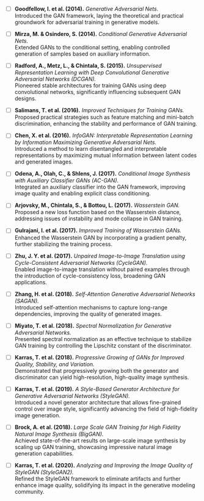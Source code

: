 - [ ] **Goodfellow, I. et al. (2014).** *Generative Adversarial Nets.*  
  Introduced the GAN framework, laying the theoretical and practical groundwork for adversarial training in generative models.

- [ ] **Mirza, M. & Osindero, S. (2014).** *Conditional Generative Adversarial Nets.*  
  Extended GANs to the conditional setting, enabling controlled generation of samples based on auxiliary information.

- [ ] **Radford, A., Metz, L., & Chintala, S. (2015).** *Unsupervised Representation Learning with Deep Convolutional Generative Adversarial Networks (DCGAN).*  
  Pioneered stable architectures for training GANs using deep convolutional networks, significantly influencing subsequent GAN designs.

- [ ] **Salimans, T. et al. (2016).** *Improved Techniques for Training GANs.*  
  Proposed practical strategies such as feature matching and mini-batch discrimination, enhancing the stability and performance of GAN training.

- [ ] **Chen, X. et al. (2016).** *InfoGAN: Interpretable Representation Learning by Information Maximizing Generative Adversarial Nets.*  
  Introduced a method to learn disentangled and interpretable representations by maximizing mutual information between latent codes and generated images.

- [ ] **Odena, A., Olah, C., & Shlens, J. (2017).** *Conditional Image Synthesis with Auxiliary Classifier GANs (AC-GAN).*  
  Integrated an auxiliary classifier into the GAN framework, improving image quality and enabling explicit class conditioning.

- [ ] **Arjovsky, M., Chintala, S., & Bottou, L. (2017).** *Wasserstein GAN.*  
  Proposed a new loss function based on the Wasserstein distance, addressing issues of instability and mode collapse in GAN training.

- [ ] **Gulrajani, I. et al. (2017).** *Improved Training of Wasserstein GANs.*  
  Enhanced the Wasserstein GAN by incorporating a gradient penalty, further stabilizing the training process.

- [ ] **Zhu, J. Y. et al. (2017).** *Unpaired Image-to-Image Translation using Cycle-Consistent Adversarial Networks (CycleGAN).*  
  Enabled image-to-image translation without paired examples through the introduction of cycle-consistency loss, broadening GAN applications.

- [ ] **Zhang, H. et al. (2018).** *Self-Attention Generative Adversarial Networks (SAGAN).*  
  Introduced self-attention mechanisms to capture long-range dependencies, improving the quality of generated images.

- [ ] **Miyato, T. et al. (2018).** *Spectral Normalization for Generative Adversarial Networks.*  
  Presented spectral normalization as an effective technique to stabilize GAN training by controlling the Lipschitz constant of the discriminator.

- [ ] **Karras, T. et al. (2018).** *Progressive Growing of GANs for Improved Quality, Stability, and Variation.*  
  Demonstrated that progressively growing both the generator and discriminator can yield high-resolution, high-quality image synthesis.

- [ ] **Karras, T. et al. (2019).** *A Style-Based Generator Architecture for Generative Adversarial Networks (StyleGAN).*  
  Introduced a novel generator architecture that allows fine-grained control over image style, significantly advancing the field of high-fidelity image generation.

- [ ] **Brock, A. et al. (2018).** *Large Scale GAN Training for High Fidelity Natural Image Synthesis (BigGAN).*  
  Achieved state-of-the-art results on large-scale image synthesis by scaling up GAN training, showcasing impressive natural image generation capabilities.

- [ ] **Karras, T. et al. (2020).** *Analyzing and Improving the Image Quality of StyleGAN (StyleGAN2).*  
  Refined the StyleGAN framework to eliminate artifacts and further enhance image quality, solidifying its impact in the generative modeling community.
